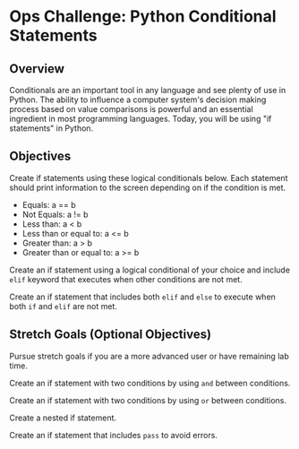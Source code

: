 # Ops Challenge: Python Conditional Statements

## Overview

Conditionals are an important tool in any language and see plenty of use in Python. The ability to influence a computer system's decision making process based on value comparisons is powerful and an essential ingredient in most programming languages. Today, you will be using "if statements" in Python.

## Objectives

Create if statements using these logical conditionals below. Each statement should print information to the screen depending on if the condition is met.

- Equals: a == b
- Not Equals: a != b
- Less than: a < b
- Less than or equal to: a <= b
- Greater than: a > b
- Greater than or equal to: a >= b

Create an if statement using a logical conditional of your choice and include `elif` keyword that executes when other conditions are not met.

Create an if statement that includes both `elif` and `else` to execute when both `if` and `elif` are not met.

## Stretch Goals (Optional Objectives)

Pursue stretch goals if you are a more advanced user or have remaining lab time.

Create an if statement with two conditions by using `and` between conditions.

Create an if statement with two conditions by using `or` between conditions.

Create a nested if statement.

Create an if statement that includes `pass` to avoid errors.
